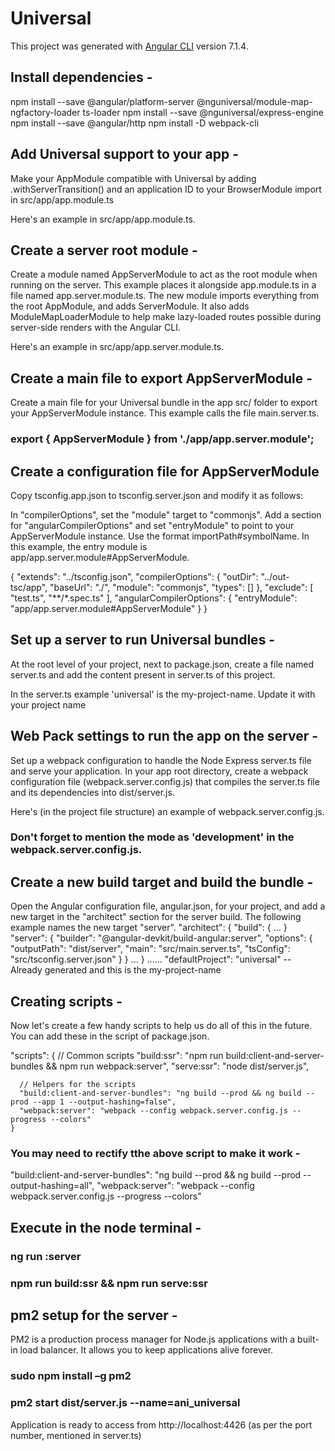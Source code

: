 # Universal

This project was generated with [Angular CLI](https://github.com/angular/angular-cli) version 7.1.4.

## Install dependencies -

npm install --save @angular/platform-server @nguniversal/module-map-ngfactory-loader ts-loader
npm install --save @nguniversal/express-engine
npm install --save @angular/http
npm install -D webpack-cli

## Add Universal support to your app -

Make your AppModule compatible with Universal by adding .withServerTransition() and an application ID to your BrowserModule import in src/app/app.module.ts

Here's an example in src/app/app.module.ts.

## Create a server root module -

Create a module named AppServerModule to act as the root module when running on the server. This example places it alongside app.module.ts in a file named app.server.module.ts. The new module imports everything from the root AppModule, and adds ServerModule. It also adds ModuleMapLoaderModule to help make lazy-loaded routes possible during server-side renders with the Angular CLI.

Here's an example in src/app/app.server.module.ts.

## Create a main file to export AppServerModule -

Create a main file for your Universal bundle in the app src/ folder to export your AppServerModule instance. This example calls the file main.server.ts.

### export { AppServerModule } from './app/app.server.module';

## Create a configuration file for AppServerModule

Copy tsconfig.app.json to tsconfig.server.json and modify it as follows:

In "compilerOptions", set the "module" target to "commonjs".
Add a section for "angularCompilerOptions" and set "entryModule" to point to your AppServerModule instance. Use the format importPath#symbolName. In this example, the entry module is app/app.server.module#AppServerModule.

{
    "extends": "../tsconfig.json",
    "compilerOptions": {
      "outDir": "../out-tsc/app",
        "baseUrl": "./",
        "module": "commonjs",
        "types": []
    },
    "exclude": [
      "test.ts",
      "**/*.spec.ts"
    ],
    "angularCompilerOptions": {
        "entryModule": "app/app.server.module#AppServerModule"
      }
  }
  

## Set up a server to run Universal bundles -

At the root level of your project, next to package.json, create a file named server.ts and add the content present in server.ts of this project.

In the server.ts example 'universal' is the my-project-name. Update it with your project name


## Web Pack settings to run the app on the server -

Set up a webpack configuration to handle the Node Express server.ts file and serve your application.
In your app root directory, create a webpack configuration file (webpack.server.config.js) that compiles the server.ts file and its dependencies into dist/server.js.

Here's (in the project file structure) an example of webpack.server.config.js.

### Don't forget to mention the mode as 'development' in the webpack.server.config.js.

## Create a new build target and build the bundle -

Open the Angular configuration file, angular.json, for your project, and add a new target in the "architect" section for the server build. The following example names the new target "server".
"architect": {
  "build": { ... }
    "server": {
          "builder": "@angular-devkit/build-angular:server",
          "options": {
            "outputPath": "dist/server",
            "main": "src/main.server.ts",
            "tsConfig": "src/tsconfig.server.json"
          }
    }
    ...
}
......
"defaultProject": "universal" -- Already generated and this is the my-project-name

## Creating scripts -

Now let's create a few handy scripts to help us do all of this in the future. You can add these in the script of package.json.

"scripts": {
      // Common scripts
      "build:ssr": "npm run build:client-and-server-bundles && npm run webpack:server",
      "serve:ssr": "node dist/server.js",

      // Helpers for the scripts
      "build:client-and-server-bundles": "ng build --prod && ng build --prod --app 1 --output-hashing=false",
      "webpack:server": "webpack --config webpack.server.config.js --progress --colors"
    }

### You may need to rectify tthe above script to make it work -
"build:client-and-server-bundles": "ng build --prod && ng build --prod --output-hashing=all",
    "webpack:server": "webpack --config webpack.server.config.js --progress --colors"

## Execute in the node terminal -

### ng run <my-project-name>:server

### npm run build:ssr && npm run serve:ssr


## pm2 setup for the server -

PM2 is a production process manager for Node.js applications with a built-in load balancer. It allows you to keep applications alive forever.

### sudo npm install –g  pm2
### pm2 start dist/server.js --name=ani_universal

Application is ready to access from http://localhost:4426 (as per the port number, mentioned in server.ts)




